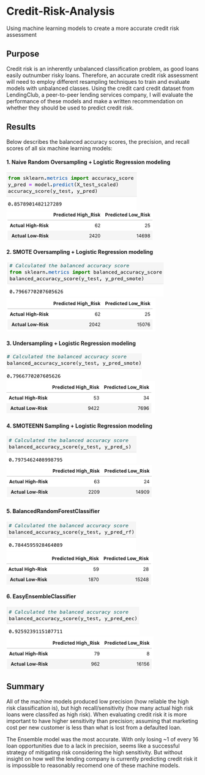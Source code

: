 # Credit-Risk-Analysis
Using machine learning models to create a more accurate credit risk assessment

## Purpose
Credit risk is an inherently unbalanced classification problem, as good loans easily outnumber risky loans. Therefore, an accurate credit risk assessment will need to employ different resampling techniques to train and evaluate models with unbalanced classes. Using the credit card credit dataset from LendingClub, a peer-to-peer lending services company, I will evaluate the performance of these models and make a written recommendation on whether they should be used to predict credit risk.

## Results
Below describes the balanced accuracy scores, the precision, and recall scores of all six machine learning models:
#### 1. Naive Random Oversampling + Logistic Regression modeling
![image](Resources/RandOversamp_acc_score.png)
![image](Resources/cm_RandOverSamp.png)

#### 2. SMOTE Oversampling + Logistic Regression modeling
![image](Resources/SMOTE_acc_score.png)
![image](Resources/cm_SMOTE.png)

#### 3. Undersampling + Logistic Regression modeling
![image](Resources/UnderSamp_acc_score.png)
![image](Resources/cm_UndSamp.png)

#### 4. SMOTEENN Sampling + Logistic Regression modeling
![image](Resources/SMOTEENN_acc_score.png)
![image](Resources/cm_SMOTEENN.png)

#### 5. BalancedRandomForestClassifier
![image](Resources/RF_acc_score.png)
![image](Resources/cm_RF.png)

#### 6. EasyEnsembleClassifier
![image](Resources/ECC_acc_score.png)
![image](Resources/cm_ECC.png)

## Summary
All of the machine models produced low precision (how reliable the high risk classification is), but high recall/sensitivity (how many actual high risk loans were classifed as high risk). When evaluating credit risk it is more important to have higher sensitivity than precision; assuming that marketing cost per new customer is less than what is lost from a defaulted loan.

The Ensemble model was the most accurate. With only losing ~1 of every 16 loan opportunities due to a lack in precision, seems like a successful strategy of mitigating risk considering the high sensitivity. But without insight on how well the lending company is currently predicting credit risk it is impossible to reasonably recomend one of these machine models.  